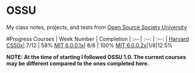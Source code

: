 # OSSU
My class notes, projects, and tests from [Open Source Society University](https://github.com/open-source-society/computer-science)

#Progress
Courses | Week Number | Completion |
:-- | :--: | :--: |
[Harvard CS50x](https://www.edx.org/course/introduction-computer-science-harvardx-cs50x#!)| 7/12 | 58%
[MIT 6.0.0.1x](https://www.edx.org/course/introduction-computer-science-mitx-6-00-1x-5#!)| 8/8 | 100%
[MIT 6.0.0.2x](https://www.edx.org/course/introduction-computational-thinking-data-mitx-6-00-2x-3#!)|1/8|12.5%

**NOTE: At the time of starting I followed OSSU 1.0. The current courses may be different compared to the ones completed here.**
